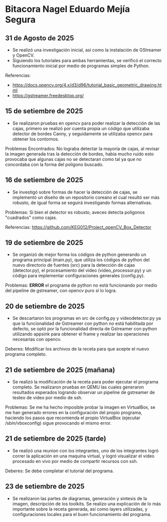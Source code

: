 # Bitacora Nagel Eduardo Mejía Segura

## 31 de Agosto de 2025

- Se realizó una investigación inicial, así como la instalación de GStreamer y OpenCV.
- Siguiendo los tutoriales para ambas herramientas, se verificó el correcto funcionamiento inicial por medio de programas simples de Python.

Referencias: 
- https://docs.opencv.org/4.x/d3/d96/tutorial_basic_geometric_drawing.html 
- https://gstreamer.freedesktop.org/

## 15 de setiembre de 2025

- Se realizaron pruebas en opencv para poder realizar la detección de las cajas, primero se realizó por cuenta propia un código que utilizaba detector de bordes Canny, y seguidamente se utilizaba opencv para obtener los contornos.

Problemas Encontrados: No lograba detectar la mayoría de cajas, al revisar la imagen generada tras la detección de bordes, había mucho ruido esto provocaba que algunas cajas no se detectaran como tal ya que no concordaba con la forma del poligono buscado.

## 16 de setiembre de 2025

- Se investigó sobre formas de hacer la detección de cajas, se implementó un diseño de un repositorio coreano el cual resultó ser más robusto, de igual forma se seguirá investigando formas alternativas.

Problemas: Si bien el detector es robusto, aveces detecta poligonos "cuadrados" como cajas.

Referencias: https://github.com/KEG012/Project_openCV_Box_Detector

## 19 de setiembre de 2025

- Se organizó de mejor forma los códigos de python generando un programa principal (main.py), que utiliza los códigos de python del nuevo directorio de fuentes (src) para la detección de cajas (detector.py), el procesamiento del video (video_processor.py) y un código para implementar configuraciones generales (config.py).

Problemas: **ERROR** el programa de python no está funcionando por medio del pipeline de gstreamer, con opencv puro sí lo logra.

## 20 de setiembre de 2025

- Se descartaron los programas en src de config.py y videodetector.py ya que la funcionalidad de Gstreamer con python no está habilitada por defecto, se optó por la funcionalidad directa de Gstreamer con python utilizando appsink para obtener el frame y realizar las operaciones necesarias con opencv.

Deberes: Modificar los archivos de la receta para que acepte el nuevo programa completo.

## 21 de setiembre de 2025 (mañana)

- Se realizó la modificación de la receta para poder ejecutar el programa completo. Se realizaron pruebas en QEMU las cuales generaron resultados esperados logrando observar un pipeline de gstreamer de testeo de video por medio de ssh.

Problemas: Se me ha hecho imposible probar la imagen en VirtualBox, se me han generado errores en la configuración del propio programa, haciendo los pasos que recomienda el propio VirtualBox (ejecutar /sbin/vboxconfig) sigue provocando el mismo error.

## 21 de setiembre de 2025 (tarde)

- Se realizó una reunion con los integrantes, uno de los integrantes logró correr la aplicación en una maquina virtual, y logró visualizar el video procesado en vivo por medio de compartir recursos con ssh.

Deberes: Se debe completar el tutorial del programa.

## 23 de setiembre de 2025

- Se realizaron las partes de diagramas, generación y sintesis de la imagen, descripción de los toolkits. Se realizo una explicación de lo más importante sobre la receta generada, así como layers utilizadas, y configuraciones locales para el buen funcionamiento del programa.
